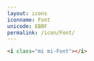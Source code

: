 ```yaml
---
layout: icons
iconname: Font
unicode: EBBF
permalink: /icon/Font/
---
```


``` html
<i class="mi mi-Font"></i>
```
